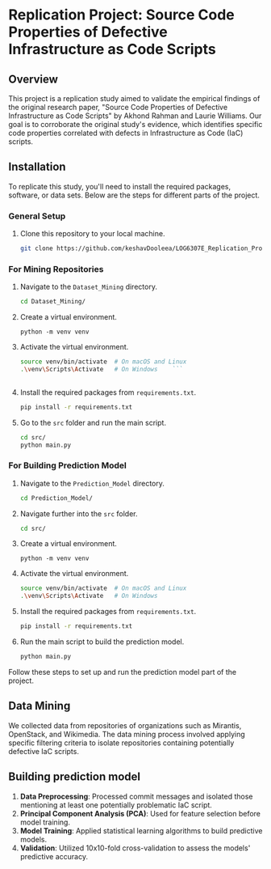 # Replication Project: Source Code Properties of Defective Infrastructure as Code Scripts

## Overview

This project is a replication study aimed to validate the empirical findings of the original research paper, "Source Code Properties of Defective Infrastructure as Code Scripts" by Akhond Rahman and Laurie Williams. Our goal is to corroborate the original study's evidence, which identifies specific code properties correlated with defects in Infrastructure as Code (IaC) scripts.


## Installation

To replicate this study, you'll need to install the required packages, software, or data sets. Below are the steps for different parts of the project.

### General Setup

1. Clone this repository to your local machine.
    ```bash
    git clone https://github.com/keshavDooleea/LOG6307E_Replication_Project
    ```

### For Mining Repositories

1. Navigate to the `Dataset_Mining` directory.
    ```bash
    cd Dataset_Mining/
    ```

2. Create a virtual environment.
    ```
    python -m venv venv
    ```
  
3. Activate the virtual environment.
    ```bash
    source venv/bin/activate  # On macOS and Linux
    .\venv\Scripts\Activate   # On Windows    ```
  
4. Install the required packages from `requirements.txt`.
    ```bash
    pip install -r requirements.txt
    ```

5. Go to the `src` folder and run the main script.
    ```bash
    cd src/
    python main.py
    ```

### For Building Prediction Model

1. Navigate to the `Prediction_Model` directory.
    ```bash
    cd Prediction_Model/
    ```

2. Navigate further into the `src` folder.
    ```bash
    cd src/
    ```

3. Create a virtual environment.
    ```
    python -m venv venv
    ```
  

4. Activate the virtual environment.
    ```bash
    source venv/bin/activate  # On macOS and Linux
    .\venv\Scripts\Activate   # On Windows
    ```

5. Install the required packages from `requirements.txt`.
    ```bash
    pip install -r requirements.txt
    ```

6. Run the main script to build the prediction model.
    ```bash
    python main.py
    ```

Follow these steps to set up and run the prediction model part of the project.


## Data Mining

We collected data from repositories of organizations such as Mirantis, OpenStack, and Wikimedia. The data mining process involved applying specific filtering criteria to isolate repositories containing potentially defective IaC scripts.

## Building prediction model

1. **Data Preprocessing**: Processed commit messages and isolated those mentioning at least one potentially problematic IaC script.
2. **Principal Component Analysis (PCA)**: Used for feature selection before model training.
3. **Model Training**: Applied statistical learning algorithms to build predictive models.
4. **Validation**: Utilized 10x10-fold cross-validation to assess the models' predictive accuracy.



